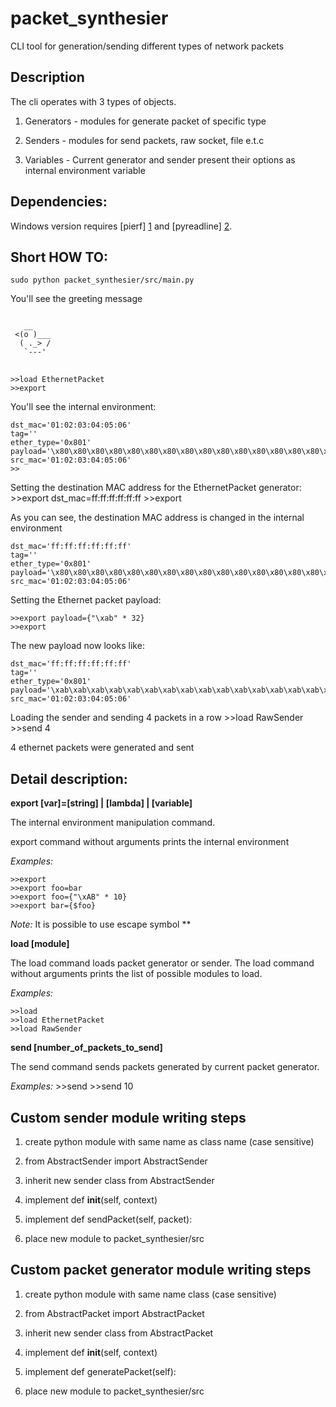 packet_synthesier
=================

CLI tool for generation/sending different types of network packets


Description
-----------

The cli operates with 3 types of objects.
  
1. Generators  - modules for generate packet of specific type

2. Senders     - modules for send packets, raw socket, file e.t.c

3. Variables   - Current generator and sender present their options as internal environment variable

Dependencies:
-------------
Windows version requires [pierf] [1] and [pyreadline] [2].

 [1]: http://sourceforge.net/projects/pierf/
 [2]: http://pypi.python.org/pypi/pyreadline/

Short HOW TO:
-------------

	sudo python packet_synthesier/src/main.py 

You'll see the greeting message
<pre>
<code>
   __
 <(o )___
  ( ._> /  
   `---'   
</code>
</pre>

	>>load EthernetPacket
	>>export

You'll see the internal environment:
  
	dst_mac='01:02:03:04:05:06'
	tag=''
	ether_type='0x801'
	payload='\x80\x80\x80\x80\x80\x80\x80\x80\x80\x80\x80\x80\x80\x80\x80\x80\x80\x80\x80\x80\x80\x80\x80\x80\x80\x80\x80\x80\x80\x80\x80\x80\x80\x80\x80\x80\x80\x80\x80\x80\x80\x80'
	src_mac='01:02:03:04:05:06'
	>>

Setting the destination MAC address for the EthernetPacket generator:
	>>export dst_mac=ff:ff:ff:ff:ff:ff
	>>export

  
As you can see, the destination MAC address is changed in the internal environment

	dst_mac='ff:ff:ff:ff:ff:ff'
	tag=''
	ether_type='0x801'
	payload='\x80\x80\x80\x80\x80\x80\x80\x80\x80\x80\x80\x80\x80\x80\x80\x80\x80\x80\x80\x80\x80\x80\x80\x80\x80\x80\x80\x80\x80\x80\x80\x80\x80\x80\x80\x80\x80\x80\x80\x80\x80\x80'
	src_mac='01:02:03:04:05:06'

Setting the Ethernet packet payload:
  
	>>export payload={"\xab" * 32}
	>>export

The new payload now looks like:

	dst_mac='ff:ff:ff:ff:ff:ff'
	tag=''
	ether_type='0x801'
	payload='\xab\xab\xab\xab\xab\xab\xab\xab\xab\xab\xab\xab\xab\xab\xab\xab\xab\xab\xab\xab\xab\xab\xab\xab\xab\xab\xab\xab\xab\xab\xab\xab'
	src_mac='01:02:03:04:05:06'

Loading the sender and sending 4 packets in a row
	>>load RawSender
	>>send 4

4 ethernet packets were generated and sent
  
Detail description:
-------------------

**export [var]=[string] | [lambda] | [variable]**

The internal environment manipulation command.
  
export command without arguments prints the internal environment

*Examples:*
  
	>>export
	>>export foo=bar
	>>export foo={"\xAB" * 10}
	>>export bar={$foo}
  
*Note:* It is possible to use escape symbol *\*
  
**load [module]**
  
The load command loads packet generator or sender. 
The load command without arguments prints the list of possible modules to load.
  
*Examples:*
  
	>>load
	>>load EthernetPacket
	>>load RawSender   

**send [number_of_packets_to_send]**
  
The send command sends packets generated by current packet generator.
  
*Examples:*
	>>send
	>>send 10

Custom sender module writing steps
-----------------------------------

1.	create python module with same name as class name (case sensitive)

2.	from AbstractSender import AbstractSender

3.	inherit  new sender class from AbstractSender

4.	implement  def __init__(self, context)

5.	implement def sendPacket(self, packet):

6.	place new module to packet_synthesier/src


Custom packet generator module writing steps
---------------------------------------------

1. create python module with same name class (case sensitive)
	
2. from AbstractPacket import AbstractPacket

3. inherit  new sender class from AbstractPacket

4. implement  def __init__(self, context)

5. implement def generatePacket(self):

6. place new module to packet_synthesier/src
	

	

